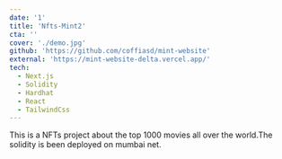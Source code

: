 ```yaml
---
date: '1'
title: 'Nfts-Mint2'
cta: ''
cover: './demo.jpg'
github: 'https://github.com/coffiasd/mint-website'
external: 'https://mint-website-delta.vercel.app/'
tech:
  - Next.js
  - Solidity
  - Hardhat
  - React
  - TailwindCss
---
```


This is a NFTs project about the top 1000 movies all over the world.The solidity is been deployed on mumbai net.
